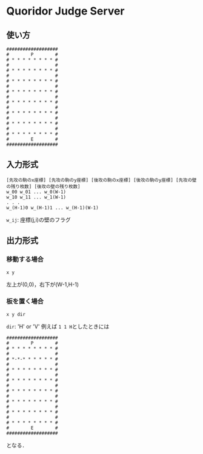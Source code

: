 # Quoridor Judge Server
## 使い方
```
###################
#        P        #
# * * * * * * * * #
#                 #
# * * * * * * * * #
#                 #
# * * * * * * * * #
#                 #
# * * * * * * * * #
#                 #
# * * * * * * * * #
#                 #
# * * * * * * * * #
#                 #
# * * * * * * * * #
#                 #
# * * * * * * * * #
#        E        #
###################
```

## 入力形式
```
[先攻の駒のx座標] [先攻の駒のy座標] [後攻の駒のx座標] [後攻の駒のy座標] [先攻の壁の残り枚数] [後攻の壁の残り枚数]
w_00 w_01 ... w_0(W-1)
w_10 w_11 ... w_1(W-1)
. . .
w_(H-1)0 w_(H-1)1 ... w_(H-1)(W-1)
```

`w_ij`: 座標(j,i)の壁のフラグ

## 出力形式
### 移動する場合
```
x y
```
左上が(0,0)，右下が(W-1,H-1)
### 板を置く場合
```
x y dir
```
`dir`: 'H' or 'V'
例えば
`1 1 H`としたときには
```
###################
#        P        #
# * * * * * * * * #
#                 #
# *-*-* * * * * * #
#                 #
# * * * * * * * * #
#                 #
# * * * * * * * * #
#                 #
# * * * * * * * * #
#                 #
# * * * * * * * * #
#                 #
# * * * * * * * * #
#                 #
# * * * * * * * * #
#        E        #
###################
```
となる．
